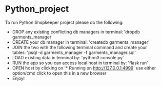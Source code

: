 # Python_project

To run Python Shopkeeper project please do the following:

- DROP any existing conflicting db managers in terminal: 'dropdb garments_manager' 
- CREATE your db manager in terminal: 'createdb garments_manager'
- JOIN the two with the following terminal command and create your tables: 'psql -d garments_manager -f garments_manager.sql'
- LOAD existing data in terminal by: 'python3 console.py'
- RUN the app so you can access local host in terminal by: 'flask run'
- OPEN host by clicking on '* Running on http://127.0.0.1:4999' use either option/cmd click to open this in a new browser 
- Enjoy!
